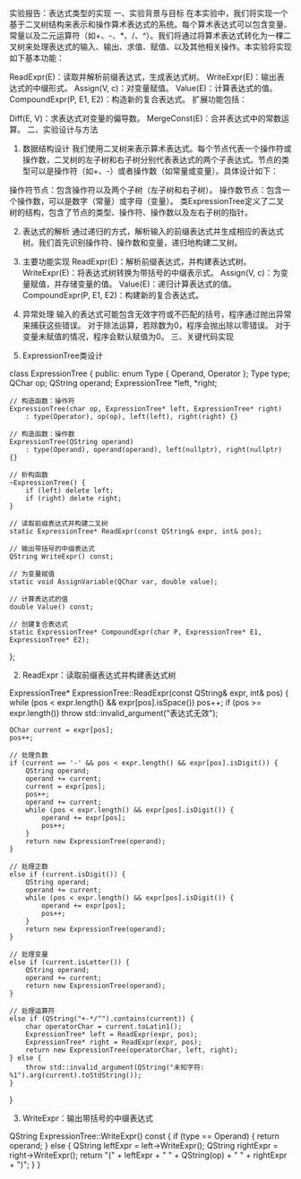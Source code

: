 实验报告：表达式类型的实现
一、实验背景与目标
在本实验中，我们将实现一个基于二叉树结构来表示和操作算术表达式的系统。每个算术表达式可以包含变量、常量以及二元运算符（如+、-、*、/、^）。我们将通过将算术表达式转化为一棵二叉树来处理表达式的输入、输出、求值、赋值、以及其他相关操作。本实验将实现如下基本功能：

ReadExpr(E)：读取并解析前缀表达式，生成表达式树。
WriteExpr(E)：输出表达式的中缀形式。
Assign(V, c)：对变量赋值。
Value(E)：计算表达式的值。
CompoundExpr(P, E1, E2)：构造新的复合表达式。
扩展功能包括：

Diff(E, V)：求表达式对变量的偏导数。
MergeConst(E)：合并表达式中的常数运算。
二、实验设计与方法
1. 数据结构设计
我们使用二叉树来表示算术表达式。每个节点代表一个操作符或操作数，二叉树的左子树和右子树分别代表表达式的两个子表达式。节点的类型可以是操作符（如+、-）或者操作数（如常量或变量）。具体设计如下：

操作符节点：包含操作符以及两个子树（左子树和右子树）。
操作数节点：包含一个操作数，可以是数字（常量）或字母（变量）。
类ExpressionTree定义了二叉树的结构，包含了节点的类型、操作符、操作数以及左右子树的指针。

2. 表达式的解析
通过递归的方式，解析输入的前缀表达式并生成相应的表达式树。我们首先识别操作符、操作数和变量，递归地构建二叉树。

3. 主要功能实现
ReadExpr(E)：解析前缀表达式，并构建表达式树。
WriteExpr(E)：将表达式树转换为带括号的中缀表示式。
Assign(V, c)：为变量赋值，并存储变量的值。
Value(E)：递归计算表达式的值。
CompoundExpr(P, E1, E2)：构建新的复合表达式。
4. 异常处理
输入的表达式可能包含无效字符或不匹配的括号，程序通过抛出异常来捕获这些错误。
对于除法运算，若除数为0，程序会抛出除以零错误。
对于变量未赋值的情况，程序会默认赋值为0。
三、关键代码实现
1. ExpressionTree类设计

class ExpressionTree {
public:
    enum Type { Operand, Operator };
    Type type;
    QChar op;
    QString operand;
    ExpressionTree *left, *right;

    // 构造函数：操作符
    ExpressionTree(char op, ExpressionTree* left, ExpressionTree* right)
        : type(Operator), op(op), left(left), right(right) {}

    // 构造函数：操作数
    ExpressionTree(QString operand)
        : type(Operand), operand(operand), left(nullptr), right(nullptr) {}

    // 析构函数
    ~ExpressionTree() {
        if (left) delete left;
        if (right) delete right;
    }

    // 读取前缀表达式并构建二叉树
    static ExpressionTree* ReadExpr(const QString& expr, int& pos);

    // 输出带括号的中缀表达式
    QString WriteExpr() const;

    // 为变量赋值
    static void AssignVariable(QChar var, double value);

    // 计算表达式的值
    double Value() const;

    // 创建复合表达式
    static ExpressionTree* CompoundExpr(char P, ExpressionTree* E1, ExpressionTree* E2);
};

2. ReadExpr：读取前缀表达式并构建表达式树

ExpressionTree* ExpressionTree::ReadExpr(const QString& expr, int& pos) {
    while (pos < expr.length() && expr[pos].isSpace())
        pos++;
    if (pos >= expr.length())
        throw std::invalid_argument("表达式无效");

    QChar current = expr[pos];
    pos++;

    // 处理负数
    if (current == '-' && pos < expr.length() && expr[pos].isDigit()) {
        QString operand;
        operand += current; 
        current = expr[pos];
        pos++;
        operand += current;
        while (pos < expr.length() && expr[pos].isDigit()) {
            operand += expr[pos];
            pos++;
        }
        return new ExpressionTree(operand);
    }

    // 处理正数
    else if (current.isDigit()) {
        QString operand;
        operand += current;
        while (pos < expr.length() && expr[pos].isDigit()) {
            operand += expr[pos];
            pos++;
        }
        return new ExpressionTree(operand);
    }

    // 处理变量
    else if (current.isLetter()) {
        QString operand;
        operand += current;
        return new ExpressionTree(operand);
    }

    // 处理运算符
    else if (QString("+-*/^").contains(current)) {
        char operatorChar = current.toLatin1();
        ExpressionTree* left = ReadExpr(expr, pos);
        ExpressionTree* right = ReadExpr(expr, pos);
        return new ExpressionTree(operatorChar, left, right);
    } else {
        throw std::invalid_argument(QString("未知字符: %1").arg(current).toStdString());
    }
}

3. WriteExpr：输出带括号的中缀表达式

QString ExpressionTree::WriteExpr() const {
    if (type == Operand) {
        return operand;
    } else {
        QString leftExpr = left->WriteExpr();
        QString rightExpr = right->WriteExpr();
        return "(" + leftExpr + " " + QString(op) + " " + rightExpr + ")";
    }
}

